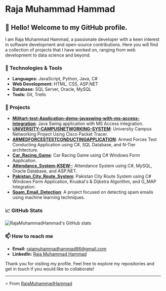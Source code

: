 # Raja Muhammad Hammad

## 👋 Hello! Welcome to my GitHub profile.

I am Raja Muhammad Hammad, a passionate developer with a keen interest in software development and open-source contributions. Here you will find a collection of projects that I have worked on, ranging from web development to data science and beyond.

### 🔧 Technologies & Tools
- **Languages:** JavaScript, Python, Java, C#
- **Web Development:** HTML, CSS, ASP.NET
- **Database:** SQL Server, Oracle, MySQL
- **Tools:** Git, Trello

### 🚀 Projects
- **[Militart-test-Application-demo-javaswing-with-ms-access-integration](https://github.com/RajaMuhammadHammad/Militart-test-Application-demo-javaswing-with-ms-access-integration)**: Java Swing application with MS Access integration.
- **[UNIVERSITY-CAMPUSNETWORKING-SYSTEM](https://github.com/RajaMuhammadHammad/UNIVERSITY-CAMPUSNETWORKING-SYSTEM)**: University Campus Networking Project Using Cisco Packet Tracer.
- **[ARMEDFORCESTESTCONDUCTINGAPPLICATION](https://github.com/RajaMuhammadHammad/ARMEDFORCESTESTCONDUCTINGAPPLICATION)**: Armed Forces Test Conducting Application using C#, SQL Database, and N-Tier architecture.
- **[Car_Racing_Game](https://github.com/RajaMuhammadHammad/Car_Racing_Game)**: Car Racing Game using C# Windows Form Application.
- **[Attendance_System-KSEW-](https://github.com/RajaMuhammadHammad/Attendance_System-KSEW-)**: Attendance System using C#, MySQL, Oracle Database, and ASP.NET.
- **[Pakistan_City_Route_System](https://github.com/RajaMuhammadHammad/Pakistan_City_Route_System)**: Pakistan City Route System using C# Windows Form Application, Kruskal's & Dijkstra Algorithm, and G_MAP Integration.
- **[Spam_Email_Detection](https://github.com/RajaMuhammadHammad/Spam_Email_Detection)**: A project focused on detecting spam emails using machine learning techniques.

### 📈 GitHub Stats
![RajaMuhammadHammad's GitHub stats](https://github-readme-stats.vercel.app/api?username=RajaMuhammadHammad&show_icons=true&theme=radical)

### 📫 How to reach me
- **Email:** [rajamuhammadhammad86@gmail.com](mailto:rajamuhammadhammad86@gmail.com)
- **LinkedIn:** [Raja Muhammad Hammad](https://www.linkedin.com/in/raja-muhammad-hammad-44509324a)

Thank you for visiting my profile. Feel free to explore my repositories and get in touch if you would like to collaborate!

---

⭐️ From [RajaMuhammadHammad](https://github.com/RajaMuhammadHammad)
